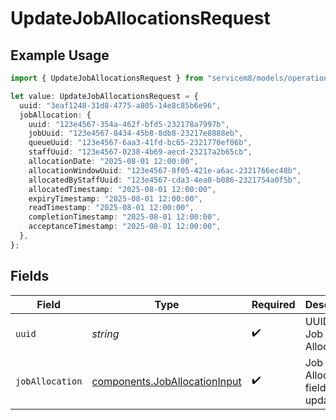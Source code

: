 # UpdateJobAllocationsRequest

## Example Usage

```typescript
import { UpdateJobAllocationsRequest } from "servicem8/models/operations";

let value: UpdateJobAllocationsRequest = {
  uuid: "3eaf1248-31d8-4775-a805-14e8c85b6e96",
  jobAllocation: {
    uuid: "123e4567-354a-462f-bfd5-232178a7997b",
    jobUuid: "123e4567-8434-45b8-8db8-23217e8888eb",
    queueUuid: "123e4567-6aa3-41fd-bc65-2321770ef06b",
    staffUuid: "123e4567-0238-4b69-aecd-23217a2b65cb",
    allocationDate: "2025-08-01 12:00:00",
    allocationWindowUuid: "123e4567-8f05-421e-a6ac-2321766ec48b",
    allocatedByStaffUuid: "123e4567-cda3-4ea0-b086-2321754a0f5b",
    allocatedTimestamp: "2025-08-01 12:00:00",
    expiryTimestamp: "2025-08-01 12:00:00",
    readTimestamp: "2025-08-01 12:00:00",
    completionTimestamp: "2025-08-01 12:00:00",
    acceptanceTimestamp: "2025-08-01 12:00:00",
  },
};
```

## Fields

| Field                                                                          | Type                                                                           | Required                                                                       | Description                                                                    |
| ------------------------------------------------------------------------------ | ------------------------------------------------------------------------------ | ------------------------------------------------------------------------------ | ------------------------------------------------------------------------------ |
| `uuid`                                                                         | *string*                                                                       | :heavy_check_mark:                                                             | UUID of the Job Allocation                                                     |
| `jobAllocation`                                                                | [components.JobAllocationInput](../../models/components/joballocationinput.md) | :heavy_check_mark:                                                             | Job Allocation fields to update                                                |